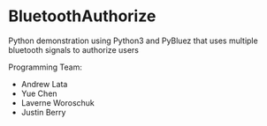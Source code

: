 # BluetoothAuthorize
Python demonstration using Python3 and PyBluez that uses multiple bluetooth signals to authorize users


Programming Team:
- Andrew Lata
- Yue Chen
- Laverne Woroschuk
- Justin Berry
